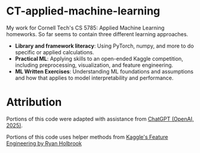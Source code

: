 # CT-applied-machine-learning
My work for Cornell Tech's CS 5785: Applied Machine Learning homeworks. So far seems to contain three different learning approaches.
* **Library and framework literacy**: Using PyTorch, numpy, and more to do specific or applied calculations.
* **Practical ML**: Applying skills to an open-ended Kaggle competition, including preprocessing, visualization, and feature engineering.
* **ML Written Exercises**: Understanding ML foundations and assumptions and how that applies to model interpretability and performance.

# Attribution
Portions of this code were adapted with assistance from [ChatGPT (OpenAI, 2025)](https://chat.openai.com/). 

Portions of this code uses helper methods from [Kaggle's Feature Engineering by Ryan Holbrook](https://www.kaggle.com/learn/feature-engineering)